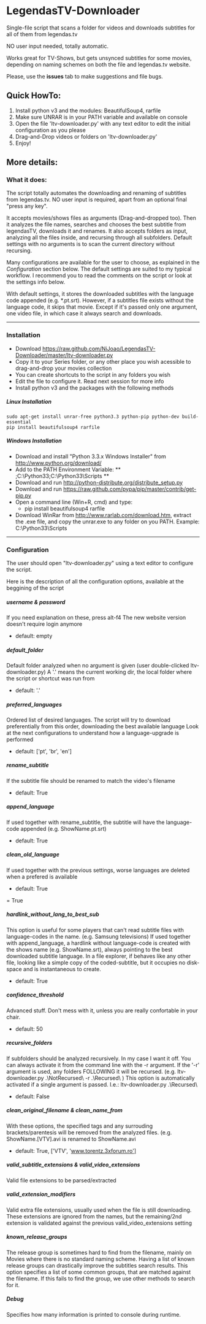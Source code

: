 LegendasTV-Downloader
=======================

Single-file script that scans a folder for videos and downloads subtitles for all of them from legendas.tv

NO user input needed, totally automatic.

Works great for TV-Shows, but gets unsynced subtitles for some movies, depending on naming schemes on both the file and legendas.tv website.

Please, use the **issues** tab to make suggestions and file bugs.

## Quick HowTo:

1. Install python v3 and the modules: BeautifulSoup4, rarfile
2. Make sure UNRAR is in your PATH variable and available on console 
3. Open the file 'ltv-downloader.py' with any text editor to edit the initial configuration as you please
4. Drag-and-Drop videos or folders on 'ltv-downloader.py'
5. Enjoy!


## More details:

### What it does:

The script totally automates the downloading and renaming of subtitles from legendas.tv.
NO user input is required, apart from an optional final "press any key".

It accepts movies/shows files as arguments (Drag-and-dropped too).
Then it analyzes the file names, searches and chooses the best subtitle from legendasTV, downloads it and renames.
It also accepts folders as input, analyzing all the files inside, and recursing through all subfolders.
Default settings with no arguments is to scan the current directory without recursing.

Many configurations are available for the user to choose, as explained in the *Configuration* section below.
The default settings are suited to my typical workflow.
I recommend you to read the comments on the script or look at the settings info below.

With default settings, it stores the downloaded subtitles with the language code appended (e.g. \*.pt.srt).
However, if a subtitles file exists without the language code, it skips that movie.
Except if it's passed only one argument, one video file, in which case it always search and downloads.

____

### Installation

* Download https://raw.github.com/NiJoao/LegendasTV-Downloader/master/ltv-downloader.py
* Copy it to your Series folder, or any other place you wish acessible to drag-and-drop your movies collection
* You can create shortcuts to the script in any folders you wish
* Edit the file to configure it. Read next session for more info
* Install python v3 and the packages with the following methods

##### Linux Installation

    sudo apt-get install unrar-free python3.3 python-pip python-dev build-essential
    pip install beautifulsoup4 rarfile

##### Windows Installation

* Download and install "Python 3.3.x Windows Installer" from http://www.python.org/download/
* Add to the PATH Environment Variable: ** ;C:\Python33;C:\Python33\Scripts **
* Download and run http://python-distribute.org/distribute_setup.py
* Download and run https://raw.github.com/pypa/pip/master/contrib/get-pip.py
* Open a command line (Win+R, cmd) and type:
  * pip install beautifulsoup4 rarfile
* Download WinRar from http://www.rarlab.com/download.htm, extract the .exe file, and copy the unrar.exe to any folder on you PATH. Example: C:\Python33\Scripts

____

### Configuration

The user should open "ltv-downloader.py" using a text editor to configure the script.

Here is the description of all the configuration options, available at the beggining of the script

##### username & password

If you need explanation on these, press alt-f4
The new website version doesn't require login anymore
* default: empty

##### default_folder

Default folder analyzed when no argument is given (user double-clicked ltv-downloader.py)
A '.' means the current working dir, the local folder where the script or shortcut was run from
* default: '.'

##### preferred_languages

Ordered list of desired languages.
The script will try to download preferentially from this order, downloading the best available language
Look at the next configurations to understand how a language-upgrade is performed
* default: ['pt', 'br', 'en']

##### rename_subtitle 

If the subtitle file should be renamed to match the video's filename
* default: True

##### append_language 

If used together with rename_subtitle, the subtitle will have the language-code appended (e.g. ShowName.pt.srt)
* default: True

##### clean_old_language 

If used together with the previous settings, worse languages are deleted when a prefered is available
* default: True

 = True

##### hardlink_without_lang_to_best_sub

This option is useful for some players that can't read subtitle files with language-codes in the name. (e.g. Samsung televisions)
If used together with append_language, a hardlink without language-code is created with the shows name (e.g. ShowName.srt), always pointing to the best downloaded subtitle language.
In a file explorer, if behaves like any other file, looking like a simple copy of the coded-subtitle, but it occupies no disk-space and is instantaneous to create.
* default: True

##### confidence_threshold 

Advanced stuff. Don't mess with it, unless you are really confortable in your chair.
* default: 50

##### recursive_folders 

If subfolders should be analyzed recursively.
In my case I want it off. You can always activate it from the command line with the -r argument.
If the '-r' argument is used, any folders FOLLOWING it will be recursed.
(e.g. ltv-downloader.py .\NotRecursed\ -r .\Recursed\ )
This option is automatically activated if a single argument is passed. I.e.: ltv-downloader.py .\Recursed\
* default: False

##### clean_original_filename & clean_name_from  

With these options, the specified tags and any surrouding brackets/parentesis will be removed from the analyzed files.
(e.g. ShowName.[VTV].avi is renamed to ShowName.avi
* default: True, ['VTV', 'www.torentz.3xforum.ro']

##### valid_subtitle_extensions & valid_video_extensions

Valid file extensions to be parsed/extracted

##### valid_extension_modifiers

Valid extra file extensions, usually used when the file is still downloading.
These extensions are ignored from the names, but the remaining/2nd extension is validated against the previous valid_video_extensions setting

##### known_release_groups

The release group is sometimes hard to find from the filename, mainly on Movies where there is no standard naming scheme.
Having a list of known release groups can drastically improve the subtitles search results.
This option specifies a list of some common groups, that are matched against the filename.
If this fails to find the group, we use other methods to search for it.

##### Debug

Specifies how many information is printed to console during runtime.

